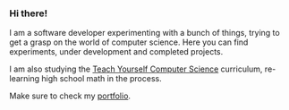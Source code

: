 ### Hi there!

I am a software developer experimenting with a bunch of things, trying to get a grasp on the world of computer science. Here you can find experiments, under development and completed projects.

I am also studying the [Teach Yourself Computer Science](https://teachyourselfcs.com/) curriculum, re-learning high school math in the process. 

Make sure to check my [portfolio](https://damianobacci.net/).
<!--
**damianobacci/damianobacci** is a ✨ _special_ ✨ repository because its `README.md` (this file) appears on your GitHub profile.

Here are some ideas to get you started:

- 🔭 I’m currently working on ...
- 🌱 I’m currently learning ...
- 👯 I’m looking to collaborate on ...
- 🤔 I’m looking for help with ...
- 💬 Ask me about ...
- 📫 How to reach me: ...
- 😄 Pronouns: ...
- ⚡ Fun fact: ...
-->
